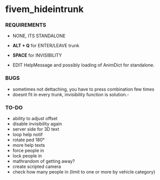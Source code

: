 # fivem_hideintrunk

### REQUIREMENTS ####
- NONE, ITS STANDALONE

- **ALT + Q** for ENTER/LEAVE trunk
- **SPACE** for INVISIBILITY
- EDIT HelpMessage and possibly loading of AnimDict for standalone.

### BUGS ####
- sometimes not dettaching, you have to press combination few times
- doesnt fit in every trunk, invisibility function is solution.-


### TO-DO ###
- ability to adjust offset
- disable invisibility again
- server side for 3D text
- loop help notif
- rotate ped 180°
- more help texts
- force people in
- lock people in
- mathrandom of getting away?
- create scripted camera
- check how many people in (limit to one or more by vehicle category)
